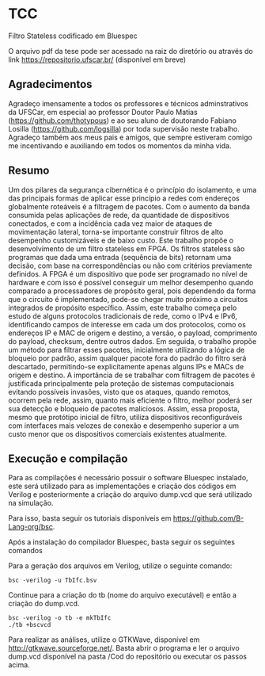 # TCC
Filtro Stateless codificado em  Bluespec

O arquivo pdf da tese pode ser acessado na raiz do diretório ou através do link https://repositorio.ufscar.br/ (disponível em breve)

## Agradecimentos
Agradeço imensamente a todos os professores e técnicos adminstrativos da UFSCar, em especial ao professor Doutor Paulo Matias (https://github.com/thotypous) e ao seu aluno de doutorando Fabiano Losilla (https://github.com/logsilla) por toda supervisão neste trabalho. Agradeço também aos meus pais e amigos, que sempre estiveram comigo me incentivando e auxiliando em todos os momentos da minha vida.

## Resumo
Um dos pilares da segurança cibernética é o princípio do isolamento, e uma das principais formas de aplicar esse princípio a redes com endereços globalmente roteáveis é a filtragem de pacotes. Com o aumento da banda consumida pelas aplicações de rede, da quantidade de dispositivos conectados, e com a incidência cada vez maior de ataques de movimentação lateral, torna-se importante construir filtros de alto desempenho customizáveis e de baixo custo. Este trabalho propõe o desenvolvimento de um filtro stateless em FPGA. Os filtros stateless são programas que dada uma entrada (sequência de bits) retornam uma decisão, com base na correspondências ou não com critérios previamente definidos. A FPGA é um dispositivo que pode ser programado no nível de hardware e com isso é possível conseguir um melhor desempenho quando comparado a processadores de propósito geral, pois dependendo da forma que o circuito é implementado, pode-se chegar muito próximo a circuitos integrados de propósito específico. Assim, este trabalho começa pelo estudo de alguns protocolos tradicionais de rede, como o IPv4 e IPv6, identificando campos de interesse em cada um dos protocolos, como os endereços IP e MAC de origem e destino, a versão, o payload, comprimento do payload, checksum, dentre outros dados. Em seguida, o trabalho propõe um método para filtrar esses pacotes, inicialmente utilizando a lógica de bloqueio por padrão, assim qualquer pacote fora do padrão do filtro será descartado, permitindo-se explicitamente apenas alguns IPs e MACs de origem e destino. A importância de se trabalhar com filtragem de pacotes é justificada principalmente pela proteção de sistemas computacionais evitando possíveis invasões, visto que os ataques, quando remotos, ocorrem pela rede, assim, quanto mais eficiente o filtro, melhor poderá ser sua detecção e bloqueio de pacotes maliciosos. Assim, essa proposta, mesmo que protótipo inicial de filtro, utiliza dispositivos reconfiguráveis com interfaces mais velozes de conexão e desempenho superior a um custo menor que os dispositivos comerciais existentes atualmente.


## Execução e compilação

Para as compilações é necessário possuir o software Bluespec instalado, este será utilizado para as implementações e criação dos códigos em Verilog e posteriormente a criação do arquivo dump.vcd que será utilizado na simulação.

Para isso, basta seguir os tutoriais disponíveis em https://github.com/B-Lang-org/bsc.

Após a instalação do compilador Bluespec, basta seguir os seguintes comandos

Para a geração dos arquivos em Verilog, utilize o seguinte comando:
```
bsc -verilog -u TbIfc.bsv
```

Continue para a criação do tb (nome do arquivo executável) e então a criação do dump.vcd.

```
bsc -verilog -o tb -e mkTbIfc
./tb +bscvcd						
```

Para realizar as análises, utilize o GTKWave, disponível em http://gtkwave.sourceforge.net/. Basta abrir o programa e ler o arquivo dump.vcd disponível na pasta /Cod do repositório ou executar os passos acima.

